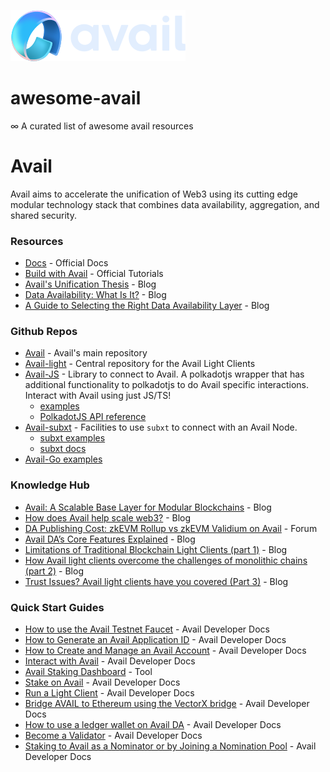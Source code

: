 ![](./avail_logo.svg)

# awesome-avail

∞ A curated list of awesome avail resources

# Avail

Avail aims to accelerate the unification of Web3 using its cutting edge modular technology stack that combines data availability, aggregation, and shared security.

### Resources

- [Docs](https://docs.availproject.org/) - Official Docs
- [Build with Avail](https://docs.availproject.org/docs/build-with-avail/overview) - Official Tutorials
- [Avail's Unification Thesis](https://docs.availproject.org/docs/build-with-avail/overview) - Blog
- [Data Availability: What Is It?](https://blog.availproject.org/data-availability-what-is-it/) - Blog
- [A Guide to Selecting the Right Data Availability Layer](https://blog.availproject.org/a-guide-to-selecting-the-right-data-availability-layer/) - Blog

### Github Repos

- [Avail](https://github.com/availproject/avail) - Avail's main repository
- [Avail-light](https://github.com/availproject/avail-light) - Central repository for the Avail Light Clients
- [Avail-JS](https://github.com/availproject/avail/tree/main/avail-js) - Library to connect to Avail. A polkadotjs wrapper that has additional functionality to polkadotjs to do Avail specific interactions. Interact with Avail using just JS/TS!
  - [examples](https://github.com/availproject/avail/tree/main/avail-js/examples)
  - [PolkadotJS API reference](https://polkadot.js.org/docs/api/start/api.rpc/)
- [Avail-subxt](https://github.com/availproject/avail/tree/main/avail-subxt) - Facilities to use `subxt` to connect with an Avail Node.
  - [subxt examples](https://github.com/availproject/avail/tree/main/e2e/src/tests)
  - [subxt docs](https://docs.substrate.io/reference/command-line-tools/subxt/)
- [Avail-Go examples](https://github.com/availproject/avail/tree/main/e2e/src/tests)

### Knowledge Hub

- [Avail: A Scalable Base Layer for Modular Blockchains](https://blog.availproject.org/avail-a-scalable-base-layer-for-modular-blockchains/) - Blog
- [How does Avail help scale web3?](https://blog.availproject.org/6-ways-avail-scales-web3-foundations-for-mass-adoption/) - Blog
- [DA Publishing Cost: zkEVM Rollup vs zkEVM Validium on Avail](https://forum.availproject.org/t/da-publishing-cost-zkevm-rollup-vs-zkevm-validium-on-avail/439/1) - Forum
- [Avail DA’s Core Features Explained](https://blog.availproject.org/avails-core-features-explained/) - Blog
- [Limitations of Traditional Blockchain Light Clients (part 1)](https://blog.availproject.org/the-evolution-of-light-clients-part-1/) - Blog
- [How Avail light clients overcome the challenges of monolithic chains (part 2)](https://blog.availproject.org/avail-light-clients/) - Blog
- [Trust Issues? Avail light clients have you covered (Part 3)](https://blog.availproject.org/light-clients-part-3/) - Blog

### Quick Start Guides

- [How to use the Avail Testnet Faucet](https://docs.availproject.org/docs/end-user-guide/faucet) - Avail Developer Docs
- [How to Generate an Avail Application ID](https://docs.availproject.org/docs/end-user-guide/app-id) - Avail Developer Docs
- [How to Create and Manage an Avail Account](https://docs.availproject.org/docs/end-user-guide/accounts) - Avail Developer Docs
- [Interact with Avail](https://docs.availproject.org/docs/build-with-avail/interacting-with-Avail) - Avail Developer Docs
- [Avail Staking Dashboard](https://staking.avail.tools/#/overview) - Tool
- [Stake on Avail](https://docs.availproject.org/docs/stake-on-avail/overview) - Avail Developer Docs
- [Run a Light Client](https://docs.availproject.org/docs/operate-a-node/run-a-light-client/Overview) - Avail Developer Docs
- [Bridge AVAIL to Ethereum using the VectorX bridge](https://docs.availproject.org/docs/end-user-guide/vectorx) - Avail Developer Docs
- [How to use a ledger wallet on Avail DA](https://docs.availproject.org/docs/end-user-guide/ledger-avail) - Avail Developer Docs
- [Become a Validator](https://docs.availproject.org/docs/operate-a-node/become-a-validator) - Avail Developer Docs
- [Staking to Avail as a Nominator or by Joining a Nomination Pool](https://www.notion.so/avail-project/Staking-to-Avail-as-a-Nominator-or-by-Joining-a-Nomination-Pool-3008bd6eaa1343b3834481974c70ed3f) - Avail Developer Docs



